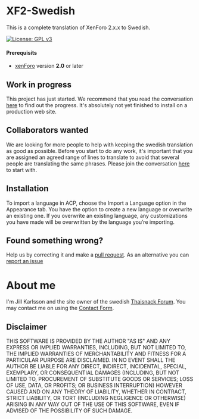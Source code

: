 # XF2-Swedish
This is a complete translation of XenForo 2.x.x to Swedish.

[![License: GPL v3](https://img.shields.io/badge/License-GPL%20v3-blue.svg)](https://www.gnu.org/licenses/gpl-3.0)

#### Prerequisits
* [xenForo](https://xenforo.com) version **2.0** or later

## Work in progress
This project has just started. We recommend that you read the conversation [here](https://thaisnack.se/threads/hjaelp-oss-oeversaetta-forumet-till-perfekt-svenska.13627/) to find out the progress. It's absolutely not yet finished to install on a production web site.

## Collaborators wanted
We are looking for more people to help with keeping the swedish translation as good as possible. Before you start to do any work, it's important that you are assigned an agreed range of lines to translate to avoid that several people are translating the same phrases. Please join the conversation [here](https://thaisnack.se/threads/hjaelp-oss-oeversaetta-forumet-till-perfekt-svenska.13627/) to start with.

## Installation
To import a language in ACP, choose the Import a Language option in the Appearance tab. You have the option to create a new language or overwrite an existing one. If you overwrite an existing language, any customizations you have made will be overwritten by the language you’re importing.

## Found something wrong?
Help us by correcting it and make a [pull request](https://github.com/thaisnack/XF2-Swedish/pulls). As an alternative you can  [report an issue](https://github.com/thaisnack/XF2-Swedish/issues)

# About me
I'm Jill Karlsson and the site owner of the swedish [Thaisnack Forum](https://thaisnack.se/). You may contact me on using the [Contact Form](https://thaisnack.se/misc/contact/).

## Disclaimer
THIS SOFTWARE IS PROVIDED BY THE AUTHOR "AS IS" AND ANY EXPRESS OR IMPLIED WARRANTIES, INCLUDING, BUT NOT LIMITED TO, THE IMPLIED WARRANTIES OF MERCHANTABILITY AND FITNESS FOR A PARTICULAR PURPOSE ARE DISCLAIMED. IN NO EVENT SHALL THE AUTHOR BE LIABLE FOR ANY DIRECT, INDIRECT, INCIDENTAL, SPECIAL, EXEMPLARY, OR CONSEQUENTIAL DAMAGES (INCLUDING, BUT NOT LIMITED TO, PROCUREMENT OF SUBSTITUTE GOODS OR SERVICES; LOSS OF USE, DATA, OR PROFITS; OR BUSINESS INTERRUPTION) HOWEVER CAUSED AND ON ANY THEORY OF LIABILITY, WHETHER IN CONTRACT, STRICT LIABILITY, OR TORT (INCLUDING NEGLIGENCE OR OTHERWISE) ARISING IN ANY WAY OUT OF THE USE OF THIS SOFTWARE, EVEN IF ADVISED OF THE POSSIBILITY OF SUCH DAMAGE.
